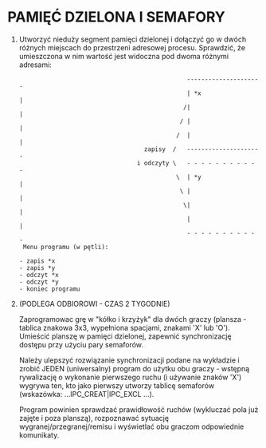 # PAMIĘĆ DZIELONA I SEMAFORY

1. Utworzyć nieduży segment pamięci dzielonej i dołączyć go w dwóch różnych
   miejscach do przestrzeni adresowej procesu. Sprawdzić, że umieszczona w nim
   wartość jest widoczna pod dwoma różnymi adresami:

                                                      ---------------------
                                                      | *x                |
                                                     /|                   |
                                                    / |                   |
                                                   /  |                   |
                                          zapisy  /   ---------------------
                                        i odczyty \   - - - - - - - - - - -
                                                   \  | *y                |
                                                    \ |                   |
                                                     \|                   |
                                                      |                   |
                                                      - - - - - - - - - - -
        Menu programu (w pętli):

       - zapis *x
       - zapis *y
       - odczyt *x
       - odczyt *y
       - koniec programu

2. (PODLEGA ODBIOROWI - CZAS 2 TYGODNIE)

   Zaprogramowac grę w "kółko i krzyżyk" dla dwóch graczy (plansza - tablica
   znakowa 3x3, wypełniona spacjami, znakami 'X' lub 'O'). Umieścić planszę
   w pamięci dzielonej, zapewnić synchronizację dostępu przy użyciu pary
   semaforów.

   Należy ulepszyć rozwiązanie synchronizacji podane na wykładzie i zrobić
   JEDEN (uniwersalny) program do użytku obu graczy - wstępną rywalizację
   o wykonanie pierwszego ruchu (i używanie znaków 'X') wygrywa ten, kto
   jako pierwszy utworzy tablicę semaforów (wskazówka: ...IPC_CREAT|IPC_EXCL ...).

   Program powinien sprawdzać prawidłowość ruchów (wykluczać pola już zajęte
   i poza planszą), rozpoznawać sytuację wygranej/przegranej/remisu i wyświetlać
   obu graczom odpowiednie komunikaty.